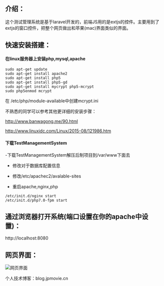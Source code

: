 
## 介绍：
这个测试管理系统是基于laravel开发的，前端JS用的是extjs的控件。主要用到了extjs的窗口控件，把整个网页做出和苹果(mac)界面类似的界面。

## 快速安装搭建：
#### 在linux服务器上安装php,mysql,apache
```
sudo apt-get update
sudo apt-get install apache2
sudo apt-get install php5
sudo apt-get install php5-gd
sudo apt-get install mycrypt php5-mcrypt
sudo php5enmod mcrypt

```
在 /etc/php/module-available中创建mcrypt.ini

不熟悉的同学可以参考其他更详细的安装步骤：

http://www.banwagong.me/90.html

http://www.linuxidc.com/Linux/2015-08/121986.htm

#### 下载TestManagementSystem

-下载TestManagementSystem解压后制项目到/var/www下面去

- 修改对于数据库配置信息

- 修改/etc/apachec2/avalable-sites

- 重启apache,nginx,php

```
/etc/init.d/nginx start
/etc/init.d/php7.0-fpm start
```

## 通过浏览器打开系统(端口设置在你的apache中设置)：
http://localhost:8080

## 网页界面：

![网页界面](https://github.com/peintune/TestManagementSystem/edit/master/0109_1.jpg)

个人技术博客：blog.jpmovie.cn
